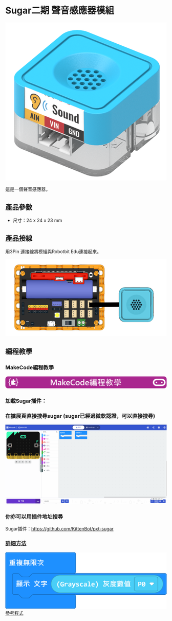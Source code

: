 # Sugar二期 聲音感應器模組

![](./images/sound_render.png)

這是一個聲音感應器。

## 產品參數

- 尺寸：24 x 24 x 23 mm

## 產品接線

用3Pin 連接線將模組與Robotbit Edu連接起來。

![](./images/sound_wire.png)

## 編程教學

### MakeCode編程教學

![](../PWmodules/images/mcbanner.png)

### 加載Sugar插件：

### 在擴展頁直接搜尋sugar (sugar已經過微軟認證，可以直接搜尋)

![](./images/sugar_search.gif)

### 你亦可以用插件地址搜尋

Sugar插件：https://github.com/KittenBot/pxt-sugar

### [詳細方法](../../Makecode/powerBrickMC)

![](./images/gray_code_mc.png)
[參考程式](https://makecode.microbit.org/_JCPLVv74fhCW)
